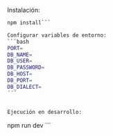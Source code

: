 Instalación:
```bash
npm install```

Configurar variables de entorno:
```bash
PORT=
DB_NAME=
DB_USER=
DB_PASSWORD=
DB_HOST=
DB_PORT=
DB_DIALECT=
´´´


Ejecución en desarrollo:


```
npm run dev
´´´

